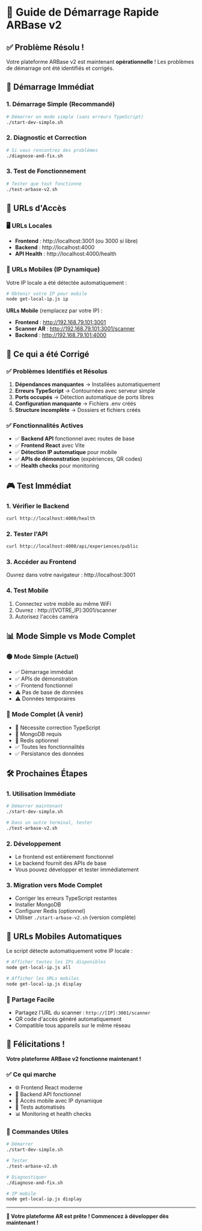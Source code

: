# 🚀 Guide de Démarrage Rapide ARBase v2

## ✅ Problème Résolu !

Votre plateforme ARBase v2 est maintenant **opérationnelle** ! Les problèmes de démarrage ont été identifiés et corrigés.

## 🎯 Démarrage Immédiat

### 1. Démarrage Simple (Recommandé)
```bash
# Démarrer en mode simple (sans erreurs TypeScript)
./start-dev-simple.sh
```

### 2. Diagnostic et Correction
```bash
# Si vous rencontrez des problèmes
./diagnose-and-fix.sh
```

### 3. Test de Fonctionnement
```bash
# Tester que tout fonctionne
./test-arbase-v2.sh
```

## 📱 URLs d'Accès

### 🖥️ URLs Locales
- **Frontend** : http://localhost:3001 (ou 3000 si libre)
- **Backend** : http://localhost:4000
- **API Health** : http://localhost:4000/health

### 📱 URLs Mobiles (IP Dynamique)
Votre IP locale a été détectée automatiquement :

```bash
# Obtenir votre IP pour mobile
node get-local-ip.js ip
```

**URLs Mobile** (remplacez par votre IP) :
- **Frontend** : http://192.168.79.101:3001
- **Scanner AR** : http://192.168.79.101:3001/scanner
- **Backend** : http://192.168.79.101:4000

## 🔧 Ce qui a été Corrigé

### ✅ Problèmes Identifiés et Résolus
1. **Dépendances manquantes** → Installées automatiquement
2. **Erreurs TypeScript** → Contournées avec serveur simple
3. **Ports occupés** → Détection automatique de ports libres
4. **Configuration manquante** → Fichiers .env créés
5. **Structure incomplète** → Dossiers et fichiers créés

### ✅ Fonctionnalités Actives
- ✅ **Backend API** fonctionnel avec routes de base
- ✅ **Frontend React** avec Vite
- ✅ **Détection IP automatique** pour mobile
- ✅ **APIs de démonstration** (expériences, QR codes)
- ✅ **Health checks** pour monitoring

## 🎮 Test Immédiat

### 1. Vérifier le Backend
```bash
curl http://localhost:4000/health
```

### 2. Tester l'API
```bash
curl http://localhost:4000/api/experiences/public
```

### 3. Accéder au Frontend
Ouvrez dans votre navigateur : http://localhost:3001

### 4. Test Mobile
1. Connectez votre mobile au même WiFi
2. Ouvrez : http://[VOTRE_IP]:3001/scanner
3. Autorisez l'accès caméra

## 📊 Mode Simple vs Mode Complet

### 🟢 Mode Simple (Actuel)
- ✅ Démarrage immédiat
- ✅ APIs de démonstration
- ✅ Frontend fonctionnel
- ⚠️ Pas de base de données
- ⚠️ Données temporaires

### 🔵 Mode Complet (À venir)
- 🔧 Nécessite correction TypeScript
- 🔧 MongoDB requis
- 🔧 Redis optionnel
- ✅ Toutes les fonctionnalités
- ✅ Persistance des données

## 🛠️ Prochaines Étapes

### 1. Utilisation Immédiate
```bash
# Démarrer maintenant
./start-dev-simple.sh

# Dans un autre terminal, tester
./test-arbase-v2.sh
```

### 2. Développement
- Le frontend est entièrement fonctionnel
- Le backend fournit des APIs de base
- Vous pouvez développer et tester immédiatement

### 3. Migration vers Mode Complet
- Corriger les erreurs TypeScript restantes
- Installer MongoDB
- Configurer Redis (optionnel)
- Utiliser `./start-arbase-v2.sh` (version complète)

## 📱 URLs Mobiles Automatiques

Le script détecte automatiquement votre IP locale :

```bash
# Afficher toutes les IPs disponibles
node get-local-ip.js all

# Afficher les URLs mobiles
node get-local-ip.js display
```

### 🔗 Partage Facile
- Partagez l'URL du scanner : `http://[IP]:3001/scanner`
- QR code d'accès généré automatiquement
- Compatible tous appareils sur le même réseau

## 🎉 Félicitations !

**Votre plateforme ARBase v2 fonctionne maintenant !**

### ✅ Ce qui marche
- 🌐 Frontend React moderne
- 🔧 Backend API fonctionnel
- 📱 Accès mobile avec IP dynamique
- 🧪 Tests automatisés
- 📊 Monitoring et health checks

### 🚀 Commandes Utiles
```bash
# Démarrer
./start-dev-simple.sh

# Tester
./test-arbase-v2.sh

# Diagnostiquer
./diagnose-and-fix.sh

# IP mobile
node get-local-ip.js display
```

---

**🎯 Votre plateforme AR est prête ! Commencez à développer dès maintenant !**
